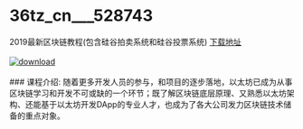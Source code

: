 # 36tz_cn___528743
2019最新区块链教程(包含硅谷拍卖系统和硅谷投票系统)
[下载地址](http://www.36tz.cn/article/528743 "下载地址")
<br/></br>[![download](http://36tz.cn/muke_img/2019_11_356-43-300x128.jpg "下载地址")](http://www.36tz.cn/article/528743 "下载地址")
<br/></br>### 课程介绍:
随着更多开发人员的参与，和项目的逐步落地，以太坊已成为从事区块链学习和开发不可或缺的一个环节；既了解区块链底层原理、又熟悉以太坊架构、还能基于以太坊开发DApp的专业人才，也成为了各大公司发力区块链技术储备的重点对象。

 

 

